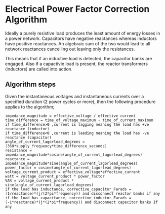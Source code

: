 # Electrical Power Factor Correction Algorithm
Ideally a purely resistive load produces the least amount of energy losses in a power network. Capacitors have negative reactances whereas inductors have positive reactances. An algebraic sum of the two would lead to all network reactances cancelling out leaving only the resistances.

This means that if an inductive load is detected, the capacitor banks are engaged. Also if a capactivie load is present, the reactor transformers (inductors) are called into action.

## Algorithm steps
Given the instantaneous voltages and instantaneous currents over a specified duration (2 power cycles or more), then the following procedure applies to the algorithm;
```
impedance_magnitude = effective_voltage / effective current
time_difference = time_of_voltage_maximum - time_of_current_maximum
if time_difference>0 ,current is lagging meaning the load has +ve reactance (inductor)
if time_difference<0 ,current is leading meaning the load has -ve reactance (capacitor)
angle_of_current_lagorlead_degrees = (360*supply_frequency*time_difference_seconds)
resistance = impedance_magnitude*cosine(angle_of_current_lagorlead_degrees)
reactance = impedance_magnitude*sine(angle_of_current_lagorlead_degrees)
power_factor = cosine(angle_of_current_lagorlead_degrees)
voltage_current_product = effective_voltage*effective_current
watt = voltage_current_product * power_factor
VAR = voltage_current_product * sine(angle_of_current_lagorlead_degrees)
if the load has inductance, corrective_capacitor_Farads = (1/reactance)*(j/(2*pi*frequency)) and disconnect reactor banks if any
if the load has capacitance, corrective_inductor_Farads = (-1*reactance)*(j*(2*pi*frequency)) and disconnect capacitor banks if any
```
